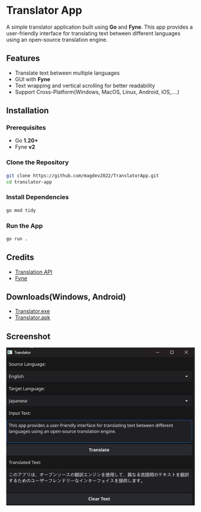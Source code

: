 # Translator App

A simple translator application built using **Go** and **Fyne**. This app provides a user-friendly interface for translating text between different languages using an open-source translation engine.

## Features
- Translate text between multiple languages
- GUI with **Fyne**
- Text wrapping and vertical scrolling for better readability
- Support Cross-Platform(Windows, MacOS, Linux, Android, iOS,....)

## Installation

### Prerequisites
- Go **1.20+**
- Fyne **v2**

### Clone the Repository
```sh
git clone https://github.com/magdev2022/TranslatorApp.git
cd translator-app
```

### Install Dependencies
```sh
go mod tidy
```

### Run the App
```sh
go run .
```

## Credits
- [Translation API](https://github.com/OwO-Network/DeepLX)
- [Fyne](https://fyne.io/)

## Downloads(Windows, Android)

- [Translator.exe](https://mega.nz/file/HfhHyZhJ#0JcYhQhyzix_UnzIHYUGgUuGZPO8o062Es1F-oSocvg)
- [Translator.apk](https://mega.nz/file/ieYhhSKI#KYWAU0L-1qse7E4tcXODiChDZcjr0MMvf9iD3nfS8bg)

## Screenshot

![Screenshot](screenshot.png)

